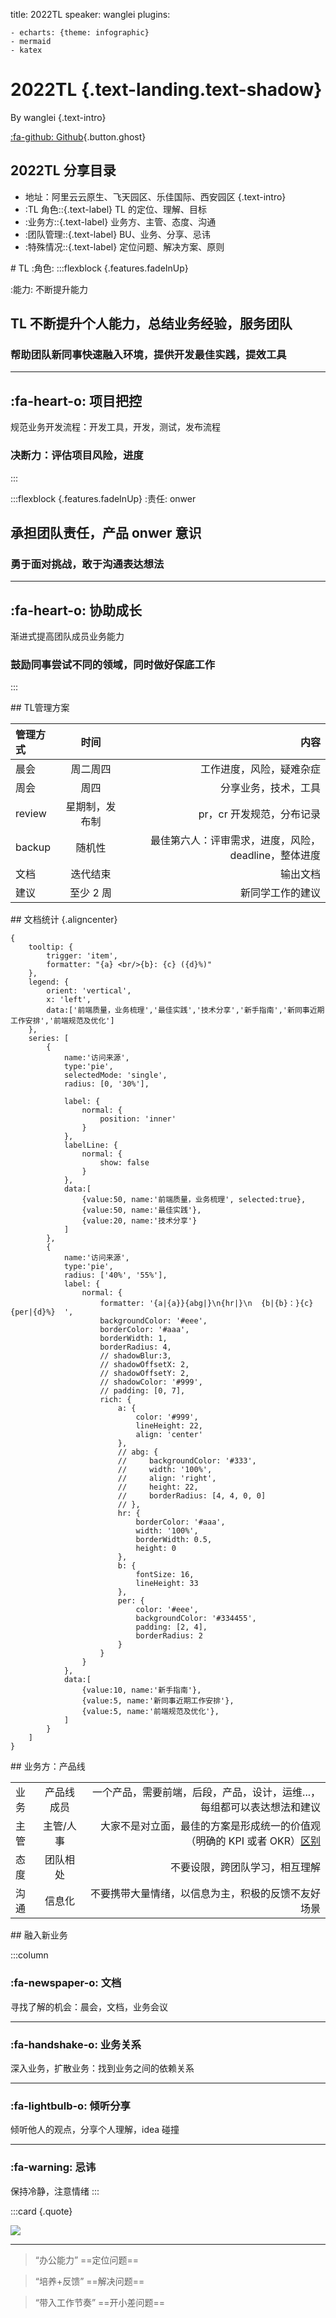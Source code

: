 title: 2022TL
speaker: wanglei
plugins:

    - echarts: {theme: infographic}
    - mermaid
    - katex

<slide class="bg-black-blue aligncenter" image="https://source.unsplash.com/C1HhAQrbykQ/ .dark">

# 2022TL {.text-landing.text-shadow}

By wanglei {.text-intro}

[:fa-github: Github](https://github.com/wangbricks/PPT){.button.ghost}

<slide class="bg-black-blue aligncenter" image="https://source.unsplash.com/C1HhAQrbykQ/ .dark">

## 2022TL 分享目录

- 地址：阿里云云原生、飞天园区、乐佳国际、西安园区 {.text-intro}
- :TL 角色\::{.text-label} TL 的定位、理解、目标
- :业务方\::{.text-label} 业务方、主管、态度、沟通
- :团队管理\::{.text-label} BU、业务、分享、忌讳
- :特殊情况\::{.text-label} 定位问题、解决方案、原则

<slide class="bg-trans-gradient">
# TL :角色:  
:::flexblock {.features.fadeInUp}

:能力: 不断提升能力

## TL 不断提升个人能力，总结业务经验，服务团队

### 帮助团队新同事快速融入环境，提供开发最佳实践，提效工具

---

## :fa-heart-o: 项目把控

规范业务开发流程：开发工具，开发，测试，发布流程

### 决断力：评估项目风险，进度

:::

:::flexblock {.features.fadeInUp}
:责任: onwer

## 承担团队责任，产品 onwer 意识

### 勇于面对挑战，敢于沟通表达想法

---

## :fa-heart-o: 协助成长

渐进式提高团队成员业务能力

### 鼓励同事尝试不同的领域，同时做好保底工作

:::

<slide>
## TL管理方案

| 管理方式 |      时间      |                                                 内容 |
| :------- | :------------: | ---------------------------------------------------: |
| 晨会     |    周二周四    |                             工作进度，风险，疑难杂症 |
| 周会     |      周四      |                                 分享业务，技术，工具 |
| review   | 星期制，发布制 |                            pr，cr 开发规范，分布记录 |
| backup   |     随机性     | 最佳第六人：评审需求，进度，风险，deadline，整体进度 |
| 文档     |    迭代结束    |                                             输出文档 |
| 建议     |   至少 2 周    |                                     新同学工作的建议 |

<slide :class="size-60">
## 文档统计 {.aligncenter}

```echarts {style="height:100%;width:100%;"}
{
    tooltip: {
        trigger: 'item',
        formatter: "{a} <br/>{b}: {c} ({d}%)"
    },
    legend: {
        orient: 'vertical',
        x: 'left',
        data:['前端质量，业务梳理','最佳实践','技术分享','新手指南','新同事近期工作安排','前端规范及优化']
    },
    series: [
        {
            name:'访问来源',
            type:'pie',
            selectedMode: 'single',
            radius: [0, '30%'],

            label: {
                normal: {
                    position: 'inner'
                }
            },
            labelLine: {
                normal: {
                    show: false
                }
            },
            data:[
                {value:50, name:'前端质量，业务梳理', selected:true},
                {value:50, name:'最佳实践'},
                {value:20, name:'技术分享'}
            ]
        },
        {
            name:'访问来源',
            type:'pie',
            radius: ['40%', '55%'],
            label: {
                normal: {
                    formatter: '{a|{a}}{abg|}\n{hr|}\n  {b|{b}：}{c}  {per|{d}%}  ',
                    backgroundColor: '#eee',
                    borderColor: '#aaa',
                    borderWidth: 1,
                    borderRadius: 4,
                    // shadowBlur:3,
                    // shadowOffsetX: 2,
                    // shadowOffsetY: 2,
                    // shadowColor: '#999',
                    // padding: [0, 7],
                    rich: {
                        a: {
                            color: '#999',
                            lineHeight: 22,
                            align: 'center'
                        },
                        // abg: {
                        //     backgroundColor: '#333',
                        //     width: '100%',
                        //     align: 'right',
                        //     height: 22,
                        //     borderRadius: [4, 4, 0, 0]
                        // },
                        hr: {
                            borderColor: '#aaa',
                            width: '100%',
                            borderWidth: 0.5,
                            height: 0
                        },
                        b: {
                            fontSize: 16,
                            lineHeight: 33
                        },
                        per: {
                            color: '#eee',
                            backgroundColor: '#334455',
                            padding: [2, 4],
                            borderRadius: 2
                        }
                    }
                }
            },
            data:[
                {value:10, name:'新手指南'},
                {value:5, name:'新同事近期工作安排'},
                {value:5, name:'前端规范及优化'},
            ]
        }
    ]
}

```

<slide>
## 业务方：产品线

|      |            |                                                                                                                     |
| :--- | :--------: | ------------------------------------------------------------------------------------------------------------------: |
| 业务 | 产品线成员 |                                             一个产品，需要前端，后段，产品，设计，运维...，每组都可以表达想法和建议 |
| 主管 | 主管/人事  | 大家不是对立面，最佳的方案是形成统一的价值观（明确的 KPI 或者 OKR）[区别](https://www.zhihu.com/question/355958002) |
| 态度 |  团队相处  |                                                                                      不要设限，跨团队学习，相互理解 |
| 沟通 |   信息化   |                                                                  不要携带大量情绪，以信息为主，积极的反馈不友好场景 |

<slide class="bg-black-blue">
## 融入新业务

:::column

### **:fa-newspaper-o: 文档**

寻找了解的机会：晨会，文档，业务会议

---

### **:fa-handshake-o: 业务关系**

深入业务，扩散业务：找到业务之间的依赖关系

---

### **:fa-lightbulb-o: 倾听分享**

倾听他人的观点，分享个人理解，idea 碰撞

---

### **:fa-warning: 忌讳**

保持冷静，注意情绪
:::

<slide>
:::card {.quote}

![](https://webslides.tv/static/images/davinci.png)

---

> “办公能力”
> ==定位问题==

> “培养+反馈”
> ==解决问题==

> “带入工作节奏”
> ==开小差问题==
